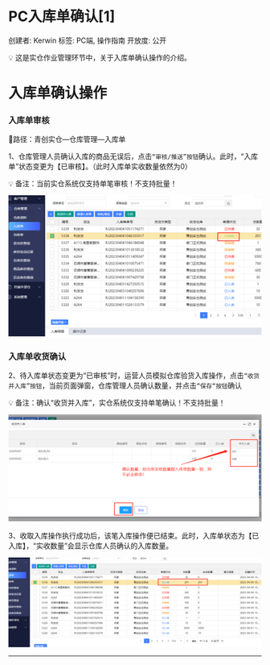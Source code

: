# PC入库单确认[1]

创建者: Kerwin
标签: PC端, 操作指南
开放度: 公开

<aside>
💡 这是实仓作业管理环节中，关于入库单确认操作的介绍。

</aside>

# 入库单确认操作

### 入库单审核

📌路径：青创实仓—仓库管理—入库单

1、仓库管理人员确认入库的商品无误后，点击`“审核/推送”按钮`确认。此时，“入库单”状态变更为【已审核】。（此时入库单实收数量依然为0）

<aside>
💡 备注：当前实仓系统仅支持单笔审核！不支持批量！

</aside>

![Untitled](PC%E5%85%A5%E5%BA%93%E5%8D%95%E7%A1%AE%E8%AE%A4%5B1%5D%20de159b926dec4118a99448491975507a/Untitled.png)

### 入库单收货确认

2、待入库单状态变更为“已审核”时，运营人员模拟仓库验货入库操作，点击`“收货并入库”按钮`，当前页面弹窗，仓库管理人员确认数量，并点击`“保存“按钮`确认

<aside>
💡 备注：确认“收货并入库”，实仓系统仅支持单笔确认！不支持批量！

</aside>

![Untitled](PC%E5%85%A5%E5%BA%93%E5%8D%95%E7%A1%AE%E8%AE%A4%5B1%5D%20de159b926dec4118a99448491975507a/Untitled%201.png)

3、收取入库操作执行成功后，该笔入库操作便已结束。此时，入库单状态为【已入库】，“实收数量”会显示仓库人员确认的入库数量。

![Untitled](PC%E5%85%A5%E5%BA%93%E5%8D%95%E7%A1%AE%E8%AE%A4%5B1%5D%20de159b926dec4118a99448491975507a/Untitled%202.png)

---